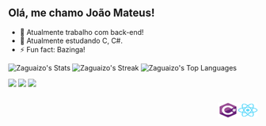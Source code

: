 ## Olá, me chamo João Mateus!
- 🔭 Atualmente trabalho com back-end!
- 🌱 Atualmente estudando C, C#.
- ⚡ Fun fact: Bazinga!

![Zaguaizo's Stats](https://github-readme-stats.vercel.app/api?username=Zaguaizo&theme=radical&show_icons=true&hide_border=true&count_private=false) ![Zaguaizo's Streak](https://github-readme-streak-stats.herokuapp.com/?user=Zaguaizo&theme=radical&hide_border=true)
![Zaguaizo's Top Languages](https://github-readme-stats.vercel.app/api/top-langs/?username=Zaguaizo&theme=radical&show_icons=true&hide_border=true&layout=compact) <div> 
 	<a href="https://www.twitch.tv/ichaosy" target="_blank"><img src="https://img.shields.io/badge/Twitch-9146FF?style=for-the-badge&logo=twitch&logoColor=white" target="_blank"></a>
  <a href = "mailto:joaomateusarrais@gmail.com"><img src="https://img.shields.io/badge/-Gmail-%23333?style=for-the-badge&logo=gmail&logoColor=white" target="_blank"></a>
  <a href="https://www.linkedin.com/in/joaomateusarrais" target="_blank"><img src="https://img.shields.io/badge/-LinkedIn-%230077B5?style=for-the-badge&logo=linkedin&logoColor=white" target="_blank"></a> 
</div> 

##

<div>
  <img align="right" alt="JM-React" height="30" width="40" src="https://raw.githubusercontent.com/devicons/devicon/master/icons/react/react-original.svg">
  <img align="right" alt="JM-Csharp" height="30" width="40" src="https://raw.githubusercontent.com/devicons/devicon/master/icons/csharp/csharp-original.svg">
</div>
 
<div style="display: inline_block"><br>


